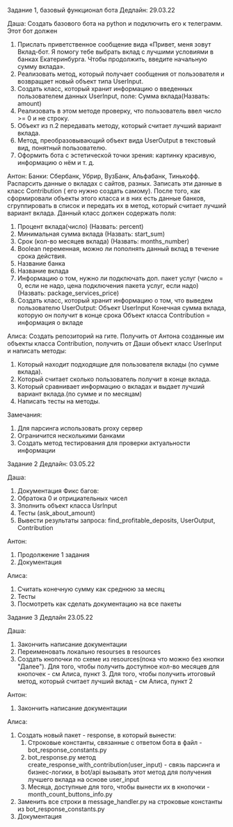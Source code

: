 Задание 1, базовый функционал бота
Дедлайн: 29.03.22

Даша:
Создать базового бота на python и подключить его к телеграмм.
Этот бот должен 
1. Прислать приветственное сообщение вида «Привет, меня зовут Вклад-бот. Я помогу тебе выбрать вклад с лучшими условиями в банках Екатеринбурга. Чтобы продолжить, введите начальную сумму вклада».
2. Реализовать метод, который получает сообщения от пользователя и возвращает новый объект типа UserInput. 
3. Создать класс, который хранит информацию о введенных пользователем данных UserInput, поле:
    Сумма вклада(Назвать: amount)
4. Реализовать в этом методе проверку, что пользователь ввел число >= 0 и  не строку.
5. Объект из п.2 передавать методу, который считает лучший вариант вклада.
6. Метод, преобразовывающий объект вида UserOutput в текстовый вид, понятный пользователю.
7. Оформить бота с эстетической точки зрения: картинку красивую, информацию о нём и т. д.

Антон:
Банки: Сбербанк, Убрир, ВузБанк, Альфабанк, Тинькофф.
Распарсить данные о вкладах с сайтов, разных. Записать эти данные в класс Contribution ( его нужно создать самому). После того, как сформировали объекты этого класса и в них есть данные банков, сгруппировать в список и передать их в метод, который считает лучший вариант вклада.
Данный класс должен содержать поля: 
1. Процент вклада(число) (Назвать: percent)
2. Минимальная сумма вклада (Назвать: start_sum)
3. Срок (кол-во месяцев вклада) (Назвать: months_number)
4. Boolean переменная, можно ли пополнять данный вклад в течение срока действия. 
5. Название банка
6. Название вклада
7. Информацию о том, нужно ли подключать доп. пакет услуг (число = 0, если не надо, 
цена подключения пакета услуг, если надо) (Назвать: package_services_price)
8. Создать класс, который хранит информацию о том, что выведем пользователю UserOutput:
    Объект UserInput 
    Конечная сумма вклада, которую он получит в конце срока
    Объект класса Contribution = информация о вкладе

Алиса:
Создать репозиторий на гите.
Получить от Антона созданные им объекты класса Contribution, получить от Даши объект класс UserInput и написать методы:
1. Который находит подходящие для пользователя вклады (по сумме вклада).
2. Который считает сколько пользователь получит в конце вклада.
3. Который сравнивает информацию о вкладах и выдает лучший вариант вклада.(по сумме и по месяцам)
4. Написать тесты на методы.

Замечания:
1. Для парсинга использовать proxy сервер
2. Ограничится несколькими банками
3. Создать метод тестирования для проверки актуальности информации

Задание 2
Дедлайн: 03.05.22

Даша:
1. Документация
Фикс багов:
2. Обратока 0 и отрициательных чисел
3. Зполнить объект класса UsrInput
4. Тесты (ask_about_amount)
5. Вывести результаты запроса: find_profitable_deposits, UserOutput, Contribution

Антон:
1. Продолжение 1 задания
2. Документация

Алиса:
1. Считать конечную сумму как среднюю за месяц
2. Тесты
3. Посмотреть как сделать документацию на все пакеты

Задание 3
Дедлайн 23.05.22

Даша:
1. Закончить написание документации 
2. Переименовать локально resourses в resources
3. Создать кнопочки по схеме из resources(пока что можно без кнопки "Далее").
Для того, чтобы получить доступное кол-во месяцев для кнопочек - см Алиса, пункт 3.
Для того, чтобы получить итоговый метод, который считает лучший вклад - см Алиса, пункт 2

Антон:
1. Закончить написание документации


Алиса:
1. Создать новый пакет - response, в который вынести:
   1. Строковые константы, связанные с ответом бота в файл -  bot_response_constants.py
   2. bot_response.py метод create_response_with_contribution(user_input) - 
   связь парсинга и бизнес-логики, в bot/api вызывать этот метод для получения лучшего вклада
   на основе user_input
   3. Месяца, доступные для того, чтобы вынести их в кнопочки - month_count_buttons_info.py
2. Заменить все строки в message_handler.py на строковые константы из bot_response_constants.py
3. Документация